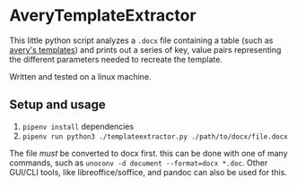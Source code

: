 # AveryTemplateExtractor

This little python script analyzes a `.docx` file containing a table (such as [avery's templates](https://www.avery.com/templates)) and prints out a series of key, value pairs representing the different parameters needed to recreate the template.

Written and tested on a linux machine.

## Setup and usage

1. `pipenv install` dependencies
2. `pipenv run python3 ./templateextractor.py ./path/to/docx/file.docx`

The file *must* be converted to docx first. this can be done with one of many commands, such as `unoconv -d document --format=docx *.doc`. Other GUI/CLI tools, like libreoffice/soffice, and pandoc can also be used for this.

